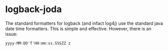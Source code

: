 # logback-joda

The standard formatters for logback (and infact log4j) use the standard java date time formatters. This is simple and effective. However, there is an issue:

    yyyy-MM-DD'T'HH:mm:ss.SSSZZ z

<script src="https://gist.github.com/jimbarritt/8492394.js"></script>